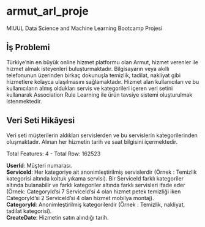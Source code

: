 # armut_arl_proje
MIUUL Data Science and Machine Learning Bootcamp Projesi

## İş Problemi

  Türkiye’nin en büyük online hizmet platformu olan Armut, hizmet verenler ile hizmet almak isteyenleri buluşturmaktadır. Bilgisayarın veya akıllı telefonunun üzerinden birkaç dokunuşla temizlik, tadilat, nakliyat gibi hizmetlere kolayca ulaşılmasını sağlamaktadır. Hizmet alan kullanıcıları ve bu kullanıcıların almış oldukları servis ve kategorileri içeren veri setini kullanarak Association Rule Learning ile ürün tavsiye sistemi oluşturulmak istenmektedir.

## Veri Seti Hikâyesi

Veri seti müşterilerin aldıkları servislerden ve bu servislerin kategorilerinden oluşmaktadır.
Alınan her hizmetin tarih ve saat bilgisini içermektedir.

  Total Features: 4 - Total Row: 162523


**UserId**: Müşteri numarası. \
**ServiceId**: Her kategoriye ait anonimleştirilmiş servislerdir (Örnek : Temizlik kategorisi altında koltuk yıkama servisi). Bir ServiceId farklı kategoriler altında bulanabilir ve farklı kategoriler altında farklı servisleri ifade eder (Örnek: CategoryId’si 7 ServiceId’si 4 olan hizmet petek temizliği iken CategoryId’si 2 ServiceId’si 4 olan hizmet mobilya montaj). \
**CategoryId**: Anonimleştirilmiş kategorilerdir (Örnek : Temizlik, nakliyat, tadilat kategorisi). \
**CreateDate**: Hizmetin satın alındığı tarih.
